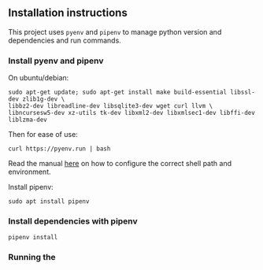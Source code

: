 ## Installation instructions

This project uses `pyenv` and `pipenv` to manage python version and dependencies and run commands.

### Install pyenv and pipenv

On ubuntu/debian:

```
sudo apt-get update; sudo apt-get install make build-essential libssl-dev zlib1g-dev \
libbz2-dev libreadline-dev libsqlite3-dev wget curl llvm \
libncursesw5-dev xz-utils tk-dev libxml2-dev libxmlsec1-dev libffi-dev liblzma-dev
```

Then for ease of use: 

```
curl https://pyenv.run | bash
```

Read the manual [here](https://github.com/pyenv/pyenv#basic-github-checkout) on
how to configure the correct shell path and environment.

Install pipenv:

```
sudo apt install pipenv
```

### Install dependencies with pipenv

```
pipenv install 
```

### Running the 



